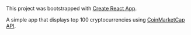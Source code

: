 This project was bootstrapped with [Create React App](https://github.com/facebookincubator/create-react-app).

A simple app that displays top 100 cryptocurrencies using [CoinMarketCap API](https://coinmarketcap.com/api/).
